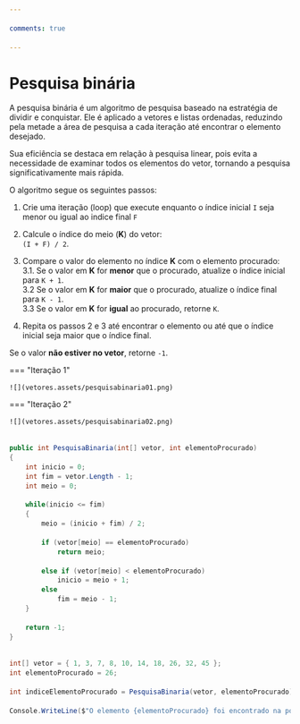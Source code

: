 ```yaml
---

comments: true

---
```


# **Pesquisa binária**

A pesquisa binária é um algoritmo de pesquisa baseado na estratégia de dividir e conquistar. Ele é aplicado a vetores e listas ordenadas, reduzindo pela metade a área de pesquisa a cada iteração até encontrar o elemento desejado. 

Sua eficiência se destaca em relação à pesquisa linear, pois evita a necessidade de examinar todos os elementos do vetor, tornando a pesquisa significativamente mais rápida.

O algoritmo segue os seguintes passos:

1. Crie uma iteração (loop) que execute enquanto o índice inicial `I` seja menor ou igual ao indice final `F`

2. Calcule o índice do meio (**K**) do vetor:  
  `(I + F) / 2`.

3. Compare o valor do elemento no índice **K** com o elemento procurado:  
    3.1. Se o valor em **K** for **menor** que o procurado, atualize o índice inicial para `K + 1`.  
    3.2 Se o valor em **K** for **maior** que o procurado, atualize o índice final para `K - 1`.  
    3.3 Se o valor em **K** for **igual** ao procurado, retorne `K`.  

4. Repita os passos 2 e 3 até encontrar o elemento ou até que o índice inicial seja maior que o índice final.  

Se o valor **não estiver no vetor**, retorne `-1`.  

=== "Iteração 1"

    ![](vetores.assets/pesquisabinaria01.png)

=== "Iteração 2"

    ![](vetores.assets/pesquisabinaria02.png)

```csharp

public int PesquisaBinaria(int[] vetor, int elementoProcurado)
{
    int inicio = 0;
    int fim = vetor.Length - 1;
    int meio = 0;

    while(inicio <= fim)
    {
        meio = (inicio + fim) / 2;

        if (vetor[meio] == elementoProcurado)
            return meio;

        else if (vetor[meio] < elementoProcurado)
            inicio = meio + 1;
        else
            fim = meio - 1;
    }

    return -1;
}

```

```csharp

int[] vetor = { 1, 3, 7, 8, 10, 14, 18, 26, 32, 45 };
int elementoProcurado = 26;

int indiceElementoProcurado = PesquisaBinaria(vetor, elementoProcurado);

Console.WriteLine($"O elemento {elementoProcurado} foi encontrado na posição {indiceElementoProcurado} no vetor.");

```